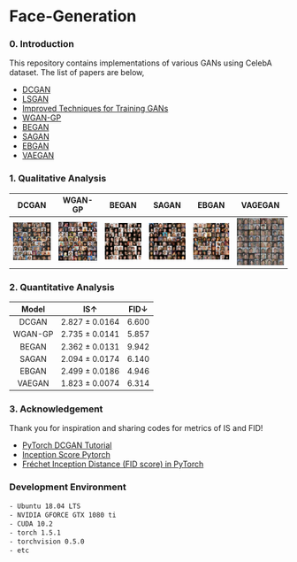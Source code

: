 # Face-Generation

### 0. Introduction

This repository contains implementations of various GANs using CelebA dataset. The list of papers are below,
- [DCGAN](https://arxiv.org/pdf/1511.06434.pdf)
- [LSGAN](https://arxiv.org/pdf/1611.04076.pdf)
- [Improved Techniques for Training GANs](https://arxiv.org/pdf/1606.03498.pdf)
- [WGAN-GP](https://arxiv.org/pdf/1704.00028.pdf)
- [BEGAN](https://arxiv.org/pdf/1703.10717.pdf)
- [SAGAN](https://arxiv.org/pdf/1805.08318.pdf)
- [EBGAN](https://arxiv.org/pdf/1609.03126.pdf)
- [VAEGAN](https://arxiv.org/pdf/1512.09300.pdf)

### 1. Qualitative Analysis
| DCGAN | WGAN-GP | BEGAN | SAGAN | EBGAN | VAGEGAN|
|:-----:|:-----:|:-----:|:-----:|:-----:|:-----:|
| <img src = './1. DCGAN (Deep Convolutional GAN)/results/samples/Face_Generation_Epoch_100.png'> | <img src = './2. Wasserstein GAN-GP (Gradient Penalty)/results/samples/Face_Generation_Epoch_100.png'> | <img src = './3. BEGAN (Boundary Equilibrium GAN)/results/samples/Face_Generation_Epoch_100.png'> | <img src = './4. SAGAN (Self-Attention GAN)/results/samples/Face_Generation_Epoch_100.png'> | <img src = './5. EBGAN (Energy-based GAN)/results/samples/Face_Generation_Epoch_100.png'> | <img src = './6. VAE-GAN (Variational Autoencoder GAN)/results/samples/generation/Face_Generation_Epoch_040.png'> |

### 2. Quantitative Analysis
| Model | IS↑ | FID↓ |
|:-----:|:-----:|:-----:|
| DCGAN | 2.827 ± 0.0164 | 6.600 |
| WGAN-GP | 2.735 ± 0.0141 | 5.857 |
| BEGAN | 2.362 ± 0.0131 | 9.942 |
| SAGAN | 2.094 ± 0.0174 | 6.140 |
| EBGAN | 2.499 ± 0.0186 | 4.946 |
| VAEGAN | 1.823 ± 0.0074 | 6.314 |

### 3. Acknowledgement
Thank you for inspiration and sharing codes for metrics of IS and FID!
- [PyTorch DCGAN Tutorial](https://pytorch.org/tutorials/beginner/dcgan_faces_tutorial.html)
- [Inception Score Pytorch](https://github.com/sbarratt/inception-score-pytorch)
- [Fréchet Inception Distance (FID score) in PyTorch](https://github.com/mseitzer/pytorch-fid)

### Development Environment
```
- Ubuntu 18.04 LTS
- NVIDIA GFORCE GTX 1080 ti
- CUDA 10.2
- torch 1.5.1
- torchvision 0.5.0
- etc
```
